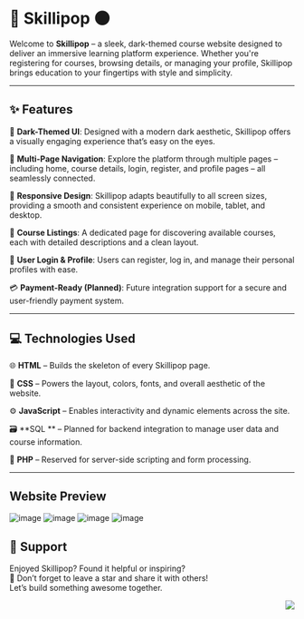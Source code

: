 # 🚀 Skillipop 🌑  
Welcome to **Skillipop** – a sleek, dark-themed course website designed to deliver an immersive learning platform experience. Whether you're registering for courses, browsing details, or managing your profile, Skillipop brings education to your fingertips with style and simplicity.

---

## ✨ Features  

🎨 **Dark-Themed UI**: Designed with a modern dark aesthetic, Skillipop offers a visually engaging experience that’s easy on the eyes.  

📄 **Multi-Page Navigation**: Explore the platform through multiple pages – including home, course details, login, register, and profile pages – all seamlessly connected.  

📱 **Responsive Design**: Skillipop adapts beautifully to all screen sizes, providing a smooth and consistent experience on mobile, tablet, and desktop.  

📘 **Course Listings**: A dedicated page for discovering available courses, each with detailed descriptions and a clean layout.  

👤 **User Login & Profile**: Users can register, log in, and manage their personal profiles with ease.  

💳 **Payment-Ready (Planned)**: Future integration support for a secure and user-friendly payment system.  

---

## 💻 Technologies Used  

🌐 **HTML** – Builds the skeleton of every Skillipop page.  

🎨 **CSS** – Powers the layout, colors, fonts, and overall aesthetic of the website.  

⚙️ **JavaScript** – Enables interactivity and dynamic elements across the site.  

🗃️ **SQL ** – Planned for backend integration to manage user data and course information.  

🧩 **PHP** – Reserved for server-side scripting and form processing.

---
## Website Preview
![image](https://github.com/user-attachments/assets/9eb9ec13-e058-4248-9744-d311fcfc262d)
![image](https://github.com/user-attachments/assets/9e8b0a62-bcb9-443f-85c5-6266b3024f5f)
![image](https://github.com/user-attachments/assets/7dfbf940-b54a-4b78-897b-e26b22aa276d)
![image](https://github.com/user-attachments/assets/e75aa4e7-02cd-4703-841a-b6713c762c2f)



## 💬 Support  

Enjoyed Skillipop? Found it helpful or inspiring?  
🌟 Don’t forget to leave a star and share it with others!  
Let’s build something awesome together.

<a href="#top"><img src="https://img.shields.io/badge/-Back%20to%20Top-red?style=for-the-badge" align="right"/></a>
